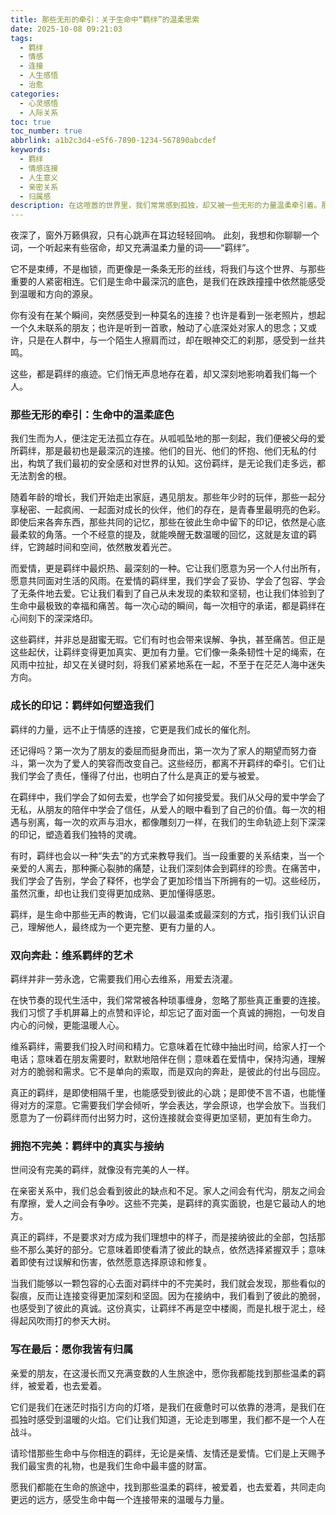 ```yaml
---
title: 那些无形的牵引：关于生命中“羁绊”的温柔思索
date: 2025-10-08 09:21:03
tags:
  - 羁绊
  - 情感
  - 连接
  - 人生感悟
  - 治愈
categories:
  - 心灵感悟
  - 人际关系
toc: true
toc_number: true
abbrlink: a1b2c3d4-e5f6-7890-1234-567890abcdef
keywords:
  - 羁绊
  - 情感连接
  - 人生意义
  - 亲密关系
  - 归属感
description: 在这喧嚣的世界里，我们常常感到孤独，却又被一些无形的力量温柔牵引着。那些被称为“羁绊”的连接，是生命中最深沉的底色，它们不只是束缚，更是支撑、是温暖、是让我们成为自己的力量。本文将带你深入探讨羁绊的本质，感受它如何塑造我们，又如何指引我们走向更远的远方。
---
```


夜深了，窗外万籁俱寂，只有心跳声在耳边轻轻回响。
此刻，我想和你聊聊一个词，一个听起来有些宿命，却又充满温柔力量的词——“羁绊”。

它不是束缚，不是枷锁，而更像是一条条无形的丝线，将我们与这个世界、与那些重要的人紧密相连。它们是生命中最深沉的底色，是我们在跌跌撞撞中依然能感受到温暖和方向的源泉。

你有没有在某个瞬间，突然感受到一种莫名的连接？也许是看到一张老照片，想起一个久未联系的朋友；也许是听到一首歌，触动了心底深处对家人的思念；又或许，只是在人群中，与一个陌生人擦肩而过，却在眼神交汇的刹那，感受到一丝共鸣。

这些，都是羁绊的痕迹。它们悄无声息地存在着，却又深刻地影响着我们每一个人。

### 那些无形的牵引：生命中的温柔底色

我们生而为人，便注定无法孤立存在。从呱呱坠地的那一刻起，我们便被父母的爱所羁绊，那是最初也是最深沉的连接。他们的目光、他们的怀抱、他们无私的付出，构筑了我们最初的安全感和对世界的认知。这份羁绊，是无论我们走多远，都无法割舍的根。

随着年龄的增长，我们开始走出家庭，遇见朋友。那些年少时的玩伴，那些一起分享秘密、一起疯闹、一起面对成长的伙伴，他们的存在，是青春里最明亮的色彩。即使后来各奔东西，那些共同的记忆，那些在彼此生命中留下的印记，依然是心底最柔软的角落。一个不经意的提及，就能唤醒无数温暖的回忆，这就是友谊的羁绊，它跨越时间和空间，依然散发着光芒。

而爱情，更是羁绊中最炽热、最深刻的一种。它让我们愿意为另一个人付出所有，愿意共同面对生活的风雨。在爱情的羁绊里，我们学会了妥协、学会了包容、学会了无条件地去爱。它让我们看到了自己从未发现的柔软和坚韧，也让我们体验到了生命中最极致的幸福和痛苦。每一次心动的瞬间，每一次相守的承诺，都是羁绊在心间刻下的深深烙印。

这些羁绊，并非总是甜蜜无瑕。它们有时也会带来误解、争执，甚至痛苦。但正是这些起伏，让羁绊变得更加真实、更加有力量。它们像一条条韧性十足的绳索，在风雨中拉扯，却又在关键时刻，将我们紧紧地系在一起，不至于在茫茫人海中迷失方向。

### 成长的印记：羁绊如何塑造我们

羁绊的力量，远不止于情感的连接，它更是我们成长的催化剂。

还记得吗？第一次为了朋友的委屈而挺身而出，第一次为了家人的期望而努力奋斗，第一次为了爱人的笑容而改变自己。这些经历，都离不开羁绊的牵引。它们让我们学会了责任，懂得了付出，也明白了什么是真正的爱与被爱。

在羁绊中，我们学会了如何去爱，也学会了如何接受爱。我们从父母的爱中学会了无私，从朋友的陪伴中学会了信任，从爱人的眼中看到了自己的价值。每一次的相遇与别离，每一次的欢声与泪水，都像雕刻刀一样，在我们的生命轨迹上刻下深深的印记，塑造着我们独特的灵魂。

有时，羁绊也会以一种“失去”的方式来教导我们。当一段重要的关系结束，当一个亲爱的人离去，那种撕心裂肺的痛楚，让我们深刻体会到羁绊的珍贵。在痛苦中，我们学会了告别，学会了释怀，也学会了更加珍惜当下所拥有的一切。这些经历，虽然沉重，却也让我们变得更加成熟、更加懂得感恩。

羁绊，是生命中那些无声的教诲，它们以最温柔或最深刻的方式，指引我们认识自己，理解他人，最终成为一个更完整、更有力量的人。

### 双向奔赴：维系羁绊的艺术

羁绊并非一劳永逸，它需要我们用心去维系，用爱去浇灌。

在快节奏的现代生活中，我们常常被各种琐事缠身，忽略了那些真正重要的连接。我们习惯了手机屏幕上的点赞和评论，却忘记了面对面一个真诚的拥抱，一句发自内心的问候，更能温暖人心。

维系羁绊，需要我们投入时间和精力。它意味着在忙碌中抽出时间，给家人打一个电话；意味着在朋友需要时，默默地陪伴在侧；意味着在爱情中，保持沟通，理解对方的脆弱和需求。它不是单向的索取，而是双向的奔赴，是彼此的付出与回应。

真正的羁绊，是即使相隔千里，也能感受到彼此的心跳；是即使不言不语，也能懂得对方的深意。它需要我们学会倾听，学会表达，学会原谅，也学会放下。当我们愿意为了一份羁绊而付出努力时，这份连接就会变得更加坚韧，更加有生命力。

### 拥抱不完美：羁绊中的真实与接纳

世间没有完美的羁绊，就像没有完美的人一样。

在亲密关系中，我们总会看到彼此的缺点和不足。家人之间会有代沟，朋友之间会有摩擦，爱人之间会有争吵。这些不完美，是羁绊的真实面貌，也是它最动人的地方。

真正的羁绊，不是要求对方成为我们理想中的样子，而是接纳彼此的全部，包括那些不那么美好的部分。它意味着即使看清了彼此的缺点，依然选择紧握双手；意味着即使有过误解和伤害，依然愿意选择原谅和修复。

当我们能够以一颗包容的心去面对羁绊中的不完美时，我们就会发现，那些看似的裂痕，反而让连接变得更加深刻和坚固。因为在接纳中，我们看到了彼此的脆弱，也感受到了彼此的真诚。这份真实，让羁绊不再是空中楼阁，而是扎根于泥土，经得起风吹雨打的参天大树。

### 写在最后：愿你我皆有归属

亲爱的朋友，在这漫长而又充满变数的人生旅途中，愿你我都能找到那些温柔的羁绊，被爱着，也去爱着。

它们是我们在迷茫时指引方向的灯塔，是我们在疲惫时可以依靠的港湾，是我们在孤独时感受到温暖的火焰。它们让我们知道，无论走到哪里，我们都不是一个人在战斗。

请珍惜那些生命中与你相连的羁绊，无论是亲情、友情还是爱情。它们是上天赐予我们最宝贵的礼物，也是我们生命中最丰盛的财富。

愿我们都能在生命的旅途中，找到那些温柔的羁绊，被爱着，也去爱着，共同走向更远的远方，感受生命中每一个连接带来的温暖与力量。